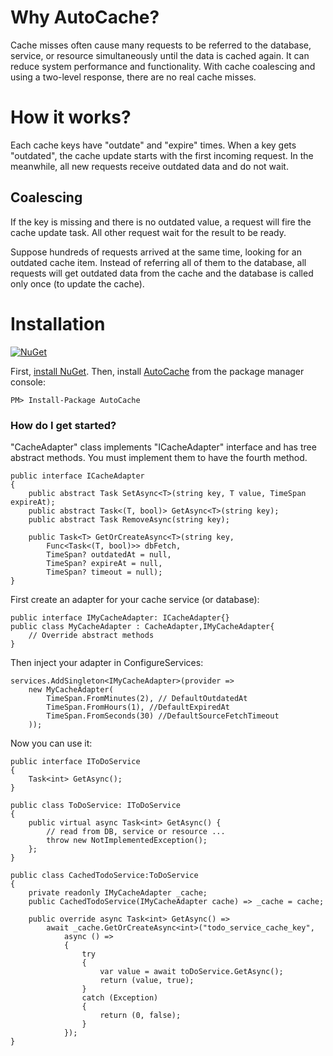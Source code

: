 # Why AutoCache?

Cache misses often cause many requests to be referred to the database, service, or resource simultaneously until the data is cached again. It can reduce system performance and functionality.
With cache coalescing and using a two-level response, there are no real cache misses.

# How it works?

Each cache keys have "outdate" and "expire" times. When a key gets "outdated", the cache update starts with the first incoming request. In the meanwhile, all new requests receive outdated data and do not wait.

## Coalescing

If the key is missing and there is no outdated value, a request will fire the cache update task. All other request wait for the result to be ready.

Suppose hundreds of requests arrived at the same time, looking for an outdated cache item. Instead of referring all of them to the database, all requests will get outdated data from the cache and the database is called only once (to update the cache).

# Installation

[![NuGet](https://img.shields.io/badge/AutoCache-nuget-green)](https://www.nuget.org/packages/AutoCache/)

First, [install NuGet](http://docs.nuget.org/docs/start-here/installing-nuget). Then, install [AutoCache](https://www.nuget.org/packages/AutoCache/) from the package manager console:

```
PM> Install-Package AutoCache
```

### How do I get started?

"CacheAdapter" class implements "ICacheAdapter" interface and has tree abstract methods. You must implement them to have the fourth method.

    public interface ICacheAdapter
    {
        public abstract Task SetAsync<T>(string key, T value, TimeSpan expireAt);
        public abstract Task<(T, bool)> GetAsync<T>(string key);
        public abstract Task RemoveAsync(string key);

        public Task<T> GetOrCreateAsync<T>(string key,
            Func<Task<(T, bool)>> dbFetch,
            TimeSpan? outdatedAt = null,
            TimeSpan? expireAt = null,
            TimeSpan? timeout = null);
    }

First create an adapter for your cache service (or database):

    public interface IMyCacheAdapter: ICacheAdapter{}
    public class MyCacheAdapter : CacheAdapter,IMyCacheAdapter{
        // Override abstract methods
    }

Then inject your adapter in ConfigureServices:

    services.AddSingleton<IMyCacheAdapter>(provider =>
        new MyCacheAdapter(
            TimeSpan.FromMinutes(2), // DefaultOutdatedAt
            TimeSpan.FromHours(1), //DefaultExpiredAt
            TimeSpan.FromSeconds(30) //DefaultSourceFetchTimeout
        ));

Now you can use it:

    public interface IToDoService
    {
        Task<int> GetAsync();
    }

    public class ToDoService: IToDoService
    {
        public virtual async Task<int> GetAsync() {
            // read from DB, service or resource ...
            throw new NotImplementedException();
        };
    }

    public class CachedTodoService:ToDoService
    {
        private readonly IMyCacheAdapter _cache;
        public CachedTodoService(IMyCacheAdapter cache) => _cache = cache;

        public override async Task<int> GetAsync() =>
            await _cache.GetOrCreateAsync<int>("todo_service_cache_key",
                async () =>
                {
                    try
                    {
                        var value = await toDoService.GetAsync();
                        return (value, true);
                    }
                    catch (Exception)
                    {
                        return (0, false);
                    }
                });
    }
